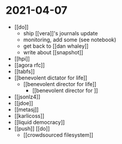 # 2021-04-07

- [[do]]
  - ship [[vera]]'s journals update
  - monitoring, add some (see notebook)
  - get back to [[dan whaley]]
  - write about [[snapshot]]
- [[hpi]]
- [[agora rfc]]
- [[tabfs]]
- [[benevolent dictator for life]]
  - [[benevolent director for life]]
    - [[benevolent director for ]]
- [[jsonlz4]]
- [[jdoe]]
- [[metasj]]
- [[karlicoss]]
- [[liquid democracy]]
- [[push]] [[do]]
  - [[crowdsourced filesystem]]